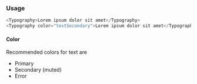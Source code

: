 ### Usage

```js
<Typography>Lorem ipsum dolor sit amet</Typography>
<Typography color="textSecondary">Lorem ipsum dolor sit amet</Typography>
```

#### Color

Recommended colors for text are

- Primary
- Secondary (muted)
- Error
